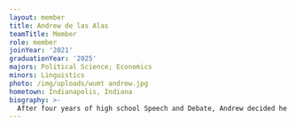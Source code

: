 ```yaml
---
layout: member
title: Andrew de las Alas
teamTitle: Member
role: member
joinYear: '2021'
graduationYear: '2025'
majors: Political Science; Economics
minors: Linguistics
photo: /img/uploads/wumt andrew.jpg
hometown: Indianapolis, Indiana
biography: >-
  After four years of high school Speech and Debate, Andrew decided he wasn’t sick of wearing a suit on weekends and happily joined Mock Trial. He hopes to remember all 23 exceptions to hearsay and find witnesses that actually fit his personality. Outside of Mock Trial, Andrew serves on the Asian Multicultural Council Exec Board as a social justice undergrad representative and enjoys educating coastal elites on Indianapolis suburbs.
---
```

